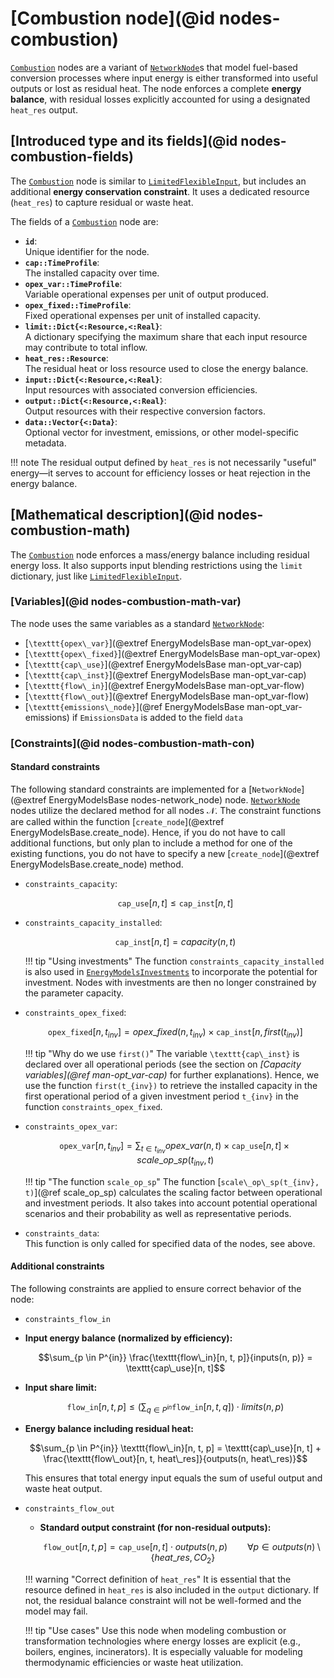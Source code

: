 # [Combustion node](@id nodes-combustion)

[`Combustion`](@ref) nodes are a variant of [`NetworkNode`](@ref)s that model fuel-based conversion processes where input energy is either transformed into useful outputs or lost as residual heat. The node enforces a complete **energy balance**, with residual losses explicitly accounted for using a designated `heat_res` output.

## [Introduced type and its fields](@id nodes-combustion-fields)

The [`Combustion`](@ref) node is similar to [`LimitedFlexibleInput`](@ref), but includes an additional **energy conservation constraint**. It uses a dedicated resource (`heat_res`) to capture residual or waste heat.

The fields of a [`Combustion`](@ref) node are:

- **`id`**:\
  Unique identifier for the node.
- **`cap::TimeProfile`**:\
  The installed capacity over time.
- **`opex_var::TimeProfile`**:\
  Variable operational expenses per unit of output produced.
- **`opex_fixed::TimeProfile`**:\
  Fixed operational expenses per unit of installed capacity.
- **`limit::Dict{<:Resource,<:Real}`**:\
  A dictionary specifying the maximum share that each input resource may contribute to total inflow.
- **`heat_res::Resource`**:\
  The residual heat or loss resource used to close the energy balance.
- **`input::Dict{<:Resource,<:Real}`**:\
  Input resources with associated conversion efficiencies.
- **`output::Dict{<:Resource,<:Real}`**:\
  Output resources with their respective conversion factors.
- **`data::Vector{<:Data}`**:\
  Optional vector for investment, emissions, or other model-specific metadata.

!!! note
    The residual output defined by `heat_res` is not necessarily "useful" energy—it serves to account for efficiency losses or heat rejection in the energy balance.

## [Mathematical description](@id nodes-combustion-math)

The [`Combustion`](@ref) node enforces a mass/energy balance including residual energy loss. It also supports input blending restrictions using the `limit` dictionary, just like [`LimitedFlexibleInput`](@ref).

### [Variables](@id nodes-combustion-math-var)

The node uses the same variables as a standard [`NetworkNode`](@ref):

- [``\texttt{opex\_var}``](@extref EnergyModelsBase man-opt_var-opex)
- [``\texttt{opex\_fixed}``](@extref EnergyModelsBase man-opt_var-opex)
- [``\texttt{cap\_use}``](@extref EnergyModelsBase man-opt_var-cap)
- [``\texttt{cap\_inst}``](@extref EnergyModelsBase man-opt_var-cap)
- [``\texttt{flow\_in}``](@extref EnergyModelsBase man-opt_var-flow)
- [``\texttt{flow\_out}``](@extref EnergyModelsBase man-opt_var-flow)
- [``\texttt{emissions\_node}``](@ref EnergyModelsBase man-opt_var-emissions) if `EmissionsData` is added to the field `data`

### [Constraints](@id nodes-combustion-math-con)

#### Standard constraints

The following standard constraints are implemented for a [`NetworkNode`](@extref
EnergyModelsBase nodes-network_node) node.  [`NetworkNode`](@ref) nodes utilize
the declared method for all nodes 𝒩.  The constraint functions are called
within the function [`create_node`](@extref EnergyModelsBase.create_node).
Hence, if you do not have to call additional functions, but only plan to include
a method for one of the existing functions, you do not have to specify a new
[`create_node`](@extref EnergyModelsBase.create_node) method.

- `constraints_capacity`:

  ```math
  \texttt{cap\_use}[n, t] \leq \texttt{cap\_inst}[n, t]
  ```

- `constraints_capacity_installed`:

  ```math
  \texttt{cap\_inst}[n, t] = capacity(n, t)
  ```

  !!! tip "Using investments"
      The function `constraints_capacity_installed` is also used in [`EnergyModelsInvestments`](https://energymodelsx.github.io/EnergyModelsInvestments.jl/) to incorporate the potential for investment.
      Nodes with investments are then no longer constrained by the parameter capacity.


- `constraints_opex_fixed`:

  ```math
  \texttt{opex\_fixed}[n, t_{inv}] = opex\_fixed(n, t_{inv}) \times \texttt{cap\_inst}[n, first(t_{inv})]
  ```

  !!! tip "Why do we use `first()`"
      The variable ``\texttt{cap\_inst}`` is declared over all operational periods (see the section on *[Capacity variables](@ref man-opt_var-cap)* for further explanations).
      Hence, we use the function ``first(t_{inv})`` to retrieve the installed capacity in the first operational period of a given investment period ``t_{inv}`` in the function `constraints_opex_fixed`.

- `constraints_opex_var`:

  ```math
  \texttt{opex\_var}[n, t_{inv}] = \sum_{t \in t_{inv}} opex\_var(n, t) \times \texttt{cap\_use}[n, t] \times scale\_op\_sp(t_{inv}, t)
  ```

  !!! tip "The function `scale_op_sp`"
      The function [``scale\_op\_sp(t_{inv}, t)``](@ref scale_op_sp) calculates the scaling factor between operational and investment periods.
      It also takes into account potential operational scenarios and their probability as well as representative periods.

- `constraints_data`:\
  This function is only called for specified data of the nodes, see above.


#### Additional constraints

The following constraints are applied to ensure correct behavior of the node:

-  `constraints_flow_in`

  - **Input energy balance (normalized by efficiency):**

    ```math
    \sum_{p \in P^{in}} \frac{\texttt{flow\_in}[n, t, p]}{inputs(n, p)} =
    \texttt{cap\_use}[n, t]
    ```

  - **Input share limit:**

    ```math
    \texttt{flow\_in}[n, t, p] \leq
    \left(\sum_{q \in P^{in}} \texttt{flow\_in}[n, t, q]\right) \cdot limits(n, p)
    ```

  - **Energy balance including residual heat:**

    ```math
    \sum_{p \in P^{in}} \texttt{flow\_in}[n, t, p] =
    \texttt{cap\_use}[n, t] +
    \frac{\texttt{flow\_out}[n, t, heat\_res]}{outputs(n, heat\_res)}
    ```

    This ensures that total energy input equals the sum of useful output and waste heat output.

- `constraints_flow_out`

  - **Standard output constraint (for non-residual outputs):**

    ```math
    \texttt{flow\_out}[n, t, p] = \texttt{cap\_use}[n, t] \cdot outputs(n, p)
    \qquad \forall p \in outputs(n) \setminus \{heat\_res, CO_2\}
    ```

  !!! warning "Correct definition of `heat_res`"
      It is essential that the resource defined in `heat_res` is also included in the `output` dictionary. If not, the residual balance constraint will not be well-formed and the model may fail.

  !!! tip "Use cases"
      Use this node when modeling combustion or transformation technologies where energy losses are explicit (e.g., boilers, engines, incinerators). It is especially valuable for modeling thermodynamic efficiencies or waste heat utilization.
